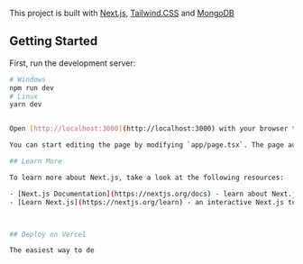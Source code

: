 This project is built with [Next.js](https://nextjs.org/), [Tailwind.CSS](https://tailwindcss.com) and [MongoDB](https://www.mongodb.com/)

## Getting Started

First, run the development server:

```bash
# Windows
npm run dev
# Linux
yarn dev


Open [http://localhost:3000](http://localhost:3000) with your browser to see the result.

You can start editing the page by modifying `app/page.tsx`. The page auto-updates as you edit the file.

## Learn More

To learn more about Next.js, take a look at the following resources:

- [Next.js Documentation](https://nextjs.org/docs) - learn about Next.js features and API.
- [Learn Next.js](https://nextjs.org/learn) - an interactive Next.js tutorial.



## Deploy on Vercel

The easiest way to de
